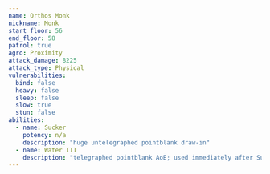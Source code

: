 ```yaml
---
name: Orthos Monk
nickname: Monk
start_floor: 56
end_floor: 58
patrol: true
agro: Proximity
attack_damage: 8225
attack_type: Physical
vulnerabilities:
  bind: false
  heavy: false
  sleep: false
  slow: true
  stun: false
abilities:
  - name: Sucker
    potency: n/a
    description: "huge untelegraphed pointblank draw-in"
  - name: Water III
    description: "telegraphed pointblank AoE; used immediately after Sucker"
---
```

